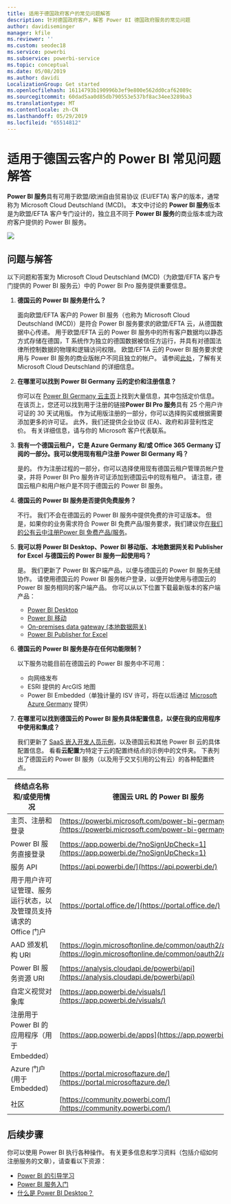 ```yaml
---
title: 适用于德国政府客户的常见问题解答
description: 针对德国政府客户，解答 Power BI 德国政府服务的常见问题
author: davidiseminger
manager: kfile
ms.reviewer: ''
ms.custom: seodec18
ms.service: powerbi
ms.subservice: powerbi-service
ms.topic: conceptual
ms.date: 05/08/2019
ms.author: davidi
LocalizationGroup: Get started
ms.openlocfilehash: 16114793b190996b3ef9e800e562dd0caf62089c
ms.sourcegitcommit: 60dad5aa0d85db790553e537bf8ac34ee3289ba3
ms.translationtype: MT
ms.contentlocale: zh-CN
ms.lasthandoff: 05/29/2019
ms.locfileid: "65514812"
---
```

# <a name="frequently-asked-questions-for-power-bi-for-germany-cloud-customers"></a>适用于德国云客户的 Power BI 常见问题解答
**Power BI 服务**具有可用于欧盟/欧洲自由贸易协议 (EU/EFTA) 客户的版本，通常称为 Microsoft Cloud Deutschland (MCD)。 本文中讨论的 **Power BI 服务**版本是为欧盟/EFTA 客户专门设计的，独立且不同于 **Power BI 服务**的商业版本或为政府客户提供的 Power BI 服务。

![](media/service-govde-faq/govde-faq_01.png)

## <a name="questions-and-answers"></a>问题与解答

以下问题和答案为 Microsoft Cloud Deutschland (MCD)（为欧盟/EFTA 客户专门提供的 Power BI 服务云）中的 Power BI Pro 服务提供重要信息。

1. **德国云的 Power BI 服务是什么？**
   
   面向欧盟/EFTA 客户的 Power BI 服务（也称为 Microsoft Cloud Deutschland (MCD)）是符合 Power BI 服务要求的欧盟/EFTA 云，从德国数据中心传递。 用于欧盟/EFTA 云的 Power BI 服务中的所有客户数据均以静态方式存储在德国，T 系统作为独立的德国数据被信任方运行，并具有对德国法律所控制数据的物理和逻辑访问权限。 欧盟/EFTA 云的 Power BI 服务要求使用与 Power BI 服务的商业版帐户不同且独立的帐户。 请参阅[此处](https://www.microsoft.com/trustcenter/cloudservices/nationalcloud)，了解有关 Microsoft Cloud Deutschland 的详细信息。
2. **在哪里可以找到 Power BI Germany 云的定价和注册信息？**
   
   你可以在 [Power BI Germany 云主页](https://powerbi.microsoft.com/power-bi-germany/)上找到大量信息，其中包括定价信息。 在该页上，您还可以找到用于注册的链接**Power BI Pro 服务**具有 25 个用户许可证的 30 天试用版。 作为试用版注册的一部分，你可以选择购买或根据需要添加更多的许可证。 此外，我们还提供企业协议 (EA)、政府和非营利性定价。 有关详细信息，请与你的 Microsoft 客户代表联系。
3. **我有一个德国云租户，它是 Azure Germany 和/或 Office 365 Germany 订阅的一部分。我可以使用现有租户注册 Power BI Germany 吗？**
   
   是的。 作为注册过程的一部分，你可以选择使用现有德国云租户管理员帐户登录，并将 Power BI Pro 服务许可证添加到德国云中的现有租户。 请注意，德国云租户和用户帐户是不同于德国云的 Power BI 服务。
4. **德国云的 Power BI 服务是否提供免费服务？**
   
   不行。 我们不会在德国云的 Power BI 服务中提供免费的许可证版本。 但是，如果你的业务需求符合 Power BI 免费产品/服务要求，我们建议你[在我们的公有云中注册Power BI 免费产品/服务](https://powerbi.microsoft.com/get-started/)。
5. **我可以将 Power BI Desktop、Power BI 移动版、本地数据网关和 Publisher for Excel 与德国云的 Power BI 服务一起使用吗？**
   
   是。 我们更新了 Power BI 客户端产品，以便与德国云的 Power BI 服务无缝协作。 请使用德国云的 Power BI 服务帐户登录，以便开始使用与德国云的 Power BI 服务相同的客户端产品。 你可以从以下位置下载最新版本的客户端产品：
   
   * [Power BI Desktop](https://powerbi.microsoft.com/desktop/)
   * [Power BI 移动](https://powerbi.microsoft.com/mobile/)
   * [On-premises data gateway (本地数据网关)](https://powerbi.microsoft.com/gateway/)
   * [Power BI Publisher for Excel](https://powerbi.microsoft.com/excel-dashboard-publisher/)
6. **德国云的 Power BI 服务是存在任何功能限制？**
   
   以下服务功能目前在德国云的 Power BI 服务中不可用：
   
   * 向网络发布
   * ESRI 提供的 ArcGIS 地图
   * Power BI Embedded（单独计量的 ISV 许可，将在以后通过 [Microsoft Azure Germany](https://azure.microsoft.com/overview/clouds/germany/) 提供）
7. **在哪里可以找到德国云的 Power BI 服务具体配置信息，以便在我的应用程序中使用和集成？**
   
   我们更新了 [SaaS 嵌入开发人员示例](https://github.com/Microsoft/PowerBI-Developer-Samples)，以及德国云和其他 Power BI 云的具体配置信息。 看看**云配置**为特定于云的配置终结点的示例中的文件夹。 下表列出了德国云的 Power BI 服务（以及用于交叉引用的公有云）的各种配置终点。

| **终结点名称和/或使用情况** | **德国云 URL 的 Power BI 服务** | **公有云中的等效 URL（用于交叉引用）** |
| --- | --- | --- |
| 主页、注册和登录 |[https://powerbi.microsoft.com/power-bi-germany/](https://powerbi.microsoft.com/power-bi-germany/) |[https://powerbi.microsoft.com/](https://powerbi.microsoft.com/) |
| Power BI 服务直接登录 |[https://app.powerbi.de/?noSignUpCheck=1](https://app.powerbi.de/?noSignUpCheck=1) |[https://app.powerbi.com/?noSignUpCheck=1](https://app.powerbi.com/?noSignUpCheck=1) |
| 服务 API |[https://api.powerbi.de/](https://api.powerbi.de/) |[https://api.powerbi.com/](https://api.powerbi.com/) |
| 用于用户许可证管理、服务运行状态，以及管理员支持请求的 Office 门户 |[https://portal.office.de/](https://portal.office.de/) |[https://portal.office.com/](https://portal.office.com/) |
| AAD 颁发机构 URI |[https://login.microsoftonline.de/common/oauth2/authorize/](https://login.microsoftonline.de/common/oauth2/authorize/) |[https://login.microsoftonline.com/common/oauth2/authorize/](https://login.microsoftonline.com/common/oauth2/authorize/) |
| Power BI 服务资源 URI |[https://analysis.cloudapi.de/powerbi/api](https://analysis.cloudapi.de/powerbi/api) |[https://analysis.windows.net/powerbi/api](https://analysis.windows.net/powerbi/api) |
| 自定义视觉对象库 |[https://app.powerbi.de/visuals/](https://app.powerbi.de/visuals/) |[https://app.powerbi.com/visuals/](https://app.powerbi.com/visuals/) |
| 注册用于 Power BI 的应用程序（用于 Embedded） |[https://app.powerbi.de/apps](https://app.powerbi.de/apps) |[https://app.powerbi.com/apps](https://app.powerbi.com/apps) |
| Azure 门户 (用于 Embedded) |[https://portal.microsoftazure.de/](https://portal.microsoftazure.de/) |[https://portal.azure.com/](https://portal.azure.com/) |
| 社区 |[https://community.powerbi.com/](https://community.powerbi.com/) |[https://community.powerbi.com/](https://community.powerbi.com/) |

## <a name="next-steps"></a>后续步骤
你可以使用 Power BI 执行各种操作。 有关更多信息和学习资料（包括介绍如何注册服务的文章），请查看以下资源：

* [Power BI 的引导学习](guided-learning/gettingstarted.yml?tutorial-step=1)
* [Power BI 服务入门](service-get-started.md)
* [什么是 Power BI Desktop？](desktop-what-is-desktop.md)


